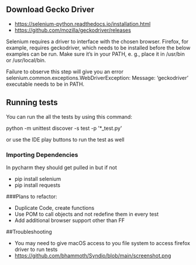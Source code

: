 ## Download Gecko Driver

- https://selenium-python.readthedocs.io/installation.html
- https://github.com/mozilla/geckodriver/releases

Selenium requires a driver to interface with the chosen browser. Firefox, for example, requires geckodriver, which needs to be installed before the below examples can be run. Make sure it’s in your PATH, e. g., place it in /usr/bin or /usr/local/bin.

Failure to observe this step will give you an error selenium.common.exceptions.WebDriverException: Message: ‘geckodriver’ executable needs to be in PATH.

## Running tests
You can run the all the tests by using this command:

python -m unittest discover -s test -p '*_test.py'

or use the IDE play buttons to run the test as well  

### Importing Dependencies
In pycharm they should get pulled in but if not 
- pip install selenium
- pip install requests

###Plans to refactor: 
- Duplicate Code, create functions 
- Use POM to call objects and not redefine them in every test 
- Add additional browser support other than FF

##Troubleshooting
- You  may need to give macOS access to you file system to access firefox driver to run tests
- https://github.com/bhammoth/Syndio/blob/main/screenshot.png


